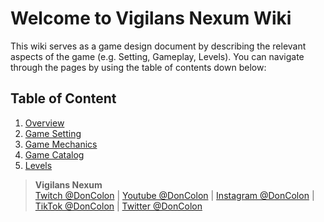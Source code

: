 # Welcome to Vigilans Nexum Wiki

This wiki serves as a game design document by describing the relevant aspects of the game (e.g. Setting, Gameplay, Levels). You can navigate through the pages by using the table of contents down below:

## Table of Content

1. [Overview](wiki/Overview.md)
2. [Game Setting](wiki/Game-Setting.md)
3. [Game Mechanics](wiki/Game-Mechanics.md)
4. [Game Catalog](wiki/Game-Catalog.md)
5. [Levels](wiki/Levels.md)

> **Vigilans Nexum**  
> [Twitch @DonColon](https://www.twitch.tv/doncolon) | [Youtube @DonColon](https://www.youtube.com/channel/UCoOaD0du25LCn8NOBgV7rCw) | [Instagram @DonColon](https://www.instagram.com/doncolon/) | [TikTok @DonColon](https://www.tiktok.com/@donsemicolon) | [Twitter @DonColon](https://twitter.com/DonSemiColon)
